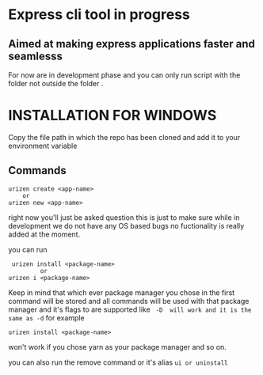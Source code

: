 # Express cli tool in progress

## Aimed at making express applications faster and seamlesss
 For now are in development phase and you can only run script with the folder not outside the folder .

 # INSTALLATION FOR WINDOWS 
Copy the file path in which the repo has been cloned and add it to your environment variable 

## Commands
  ```
urizen create <app-name>
      or
urizen new <app-name>
```
right now you'll just be asked question this is just to make sure while in development we do not have any OS based bugs no fuctionality is really added at the moment.

you can run 
```
 urizen install <package-name>
         or
urizen i <package-name>
```
Keep in mind that which ever package manager you chose in the first command will be stored and all commands will be used with that package manager and it's flags to are supported like ``` -D  will work and it is the same as -d```
for example 
  ```
urizen install <package-name>
```
won't work if you chose yarn as your package manager and so on.


you can also run the remove command or it's alias   ``` ui or uninstall ``` 
